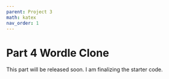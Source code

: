 ```yaml
---
parent: Project 3
math: katex
nav_order: 1
---
```


# Part 4 Wordle Clone

This part will be released soon. I am finalizing the starter code.
